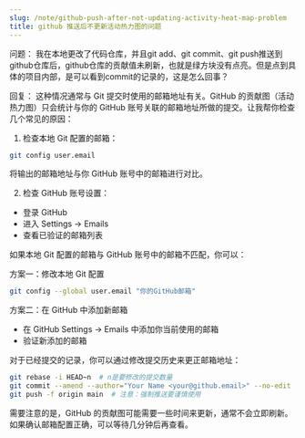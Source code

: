 ```yaml
---
slug: /note/github-push-after-not-updating-activity-heat-map-problem
title: github 推送后不更新活动热力图的问题
---
```

问题：
我在本地更改了代码仓库，并且git add、git commit、git push推送到github仓库后，github仓库的贡献值未刷新，也就是绿方块没有点亮。但是点到具体的项目内部，是可以看到commit的记录的，这是怎么回事？

回复：
这种情况通常与 Git 提交时使用的邮箱地址有关。GitHub 的贡献图（活动热力图）只会统计与你的 GitHub 账号关联的邮箱地址所做的提交。让我帮你检查几个常见的原因：

1. 检查本地 Git 配置的邮箱：
```bash
git config user.email
```
将输出的邮箱地址与你 GitHub 账号中的邮箱进行对比。

2. 检查 GitHub 账号设置：
- 登录 GitHub
- 进入 Settings → Emails
- 查看已验证的邮箱列表

如果本地 Git 配置的邮箱与 GitHub 账号中的邮箱不匹配，你可以：

方案一：修改本地 Git 配置
```bash
git config --global user.email "你的GitHub邮箱"
```

方案二：在 GitHub 中添加新邮箱
- 在 GitHub Settings → Emails 中添加你当前使用的邮箱
- 验证新添加的邮箱

对于已经提交的记录，你可以通过修改提交历史来更正邮箱地址：
```bash
git rebase -i HEAD~n  # n是要修改的提交数量
git commit --amend --author="Your Name <your@github.email>" --no-edit
git push -f origin main  # 注意：强制推送要谨慎使用
```

需要注意的是，GitHub 的贡献图可能需要一些时间来更新，通常不会立即刷新。如果确认邮箱配置正确，可以等待几分钟后再查看。
